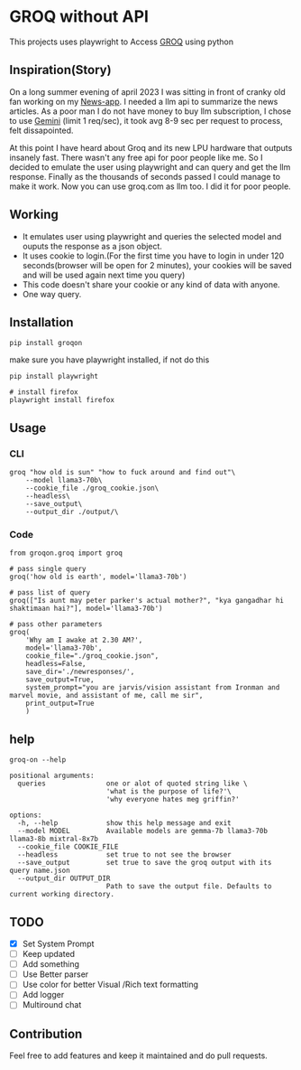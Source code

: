 # GROQ without API

This projects uses playwright to Access [GROQ](https://www.groq.com) using python

## Inspiration(Story)
On a long summer evening of april 2023 I was sitting in front of cranky old fan working on my [News-app](https://www.github.com/tikendraw/news-app). I needed a llm api to summarize the news articles. As a poor man I do not have money to buy llm subscription, I chose to use [Gemini](https://gemini.google.com) (limit 1 req/sec), it took avg 8-9 sec per request to process, felt dissapointed.

At this point I have heard about Groq and its new LPU hardware that outputs insanely fast. 
There wasn't any free api for poor people like me. So I decided to emulate the user using playwright and can query and get the llm response. Finally as the thousands of seconds passed I could manage to make it work. Now you can use groq.com as llm too. I did it for poor people. 

## Working

* It emulates user using playwright and queries the selected model and ouputs the response as a json object.
* It uses cookie to login.(For the first time you have to login in under 120 seconds(browser will be open for 2 minutes), your cookies will be saved and will be used again next time you query)
* This code doesn't share your cookie or any kind of data with anyone.
* One way query.

## Installation

```
pip install groqon
```
make sure you have playwright installed, if not do this
```
pip install playwright

# install firefox
playwright install firefox
```

## Usage
### CLI
```
groq "how old is sun" "how to fuck around and find out"\
    --model llama3-70b\
    --cookie_file ./groq_cookie.json\
    --headless\
    --save_output\
    --output_dir ./output/\
```
### Code
```
from groqon.groq import groq

# pass single query
groq('how old is earth', model='llama3-70b')

# pass list of query
groq(["Is aunt may peter parker's actual mother?", "kya gangadhar hi shaktimaan hai?"], model='llama3-70b')

# pass other parameters
groq(
    'Why am I awake at 2.30 AM?',
    model='llama3-70b', 
    cookie_file="./groq_cookie.json", 
    headless=False,
    save_dir='./newresponses/',
    save_output=True, 
    system_prompt="you are jarvis/vision assistant from Ironman and marvel movie, and assistant of me, call me sir",
    print_output=True
    )
```
## help

```
groq-on --help

positional arguments:
  queries               one or alot of quoted string like \
                        'what is the purpose of life?'\
                        'why everyone hates meg griffin?'

options:
  -h, --help            show this help message and exit
  --model MODEL         Available models are gemma-7b llama3-70b llama3-8b mixtral-8x7b
  --cookie_file COOKIE_FILE
  --headless            set true to not see the browser
  --save_output         set true to save the groq output with its query name.json
  --output_dir OUTPUT_DIR
                        Path to save the output file. Defaults to current working directory.
```

## TODO

* [x] Set System Prompt
* [ ] Keep updated
* [ ] Add something
* [ ] Use Better parser
* [ ] Use color for better Visual /Rich text formatting
* [ ] Add logger
* [ ] Multiround chat

## Contribution

Feel free to add features and keep it maintained and do pull requests.